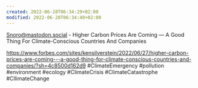 ```yaml
---
created: 2022-06-28T06:34:29+02:00
modified: 2022-06-28T06:34:40+02:00
---
```


Snoro@mastodon.social - Higher Carbon Prices Are Coming — A Good Thing For Climate-Conscious Countries And Companies

https://www.forbes.com/sites/kensilverstein/2022/06/27/higher-carbon-prices-are-coming---a-good-thing-for-climate-conscious-countries-and-companies/?sh=4c8500d162d9 #ClimateEmergency #pollution #environment #ecology #ClimateCrisis #ClimateCatastrophe #CllimateChange
